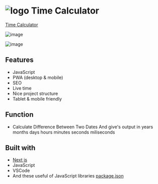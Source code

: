 

# ![logo](/public/favicon.ico) Time Calculator

[Time Calculator](https://mehardiknaik.github.io/time-calculator/)

![image](https://user-images.githubusercontent.com/96820742/159150427-88aba6f5-8638-4760-a695-17c4dfa52267.png)


![image](https://user-images.githubusercontent.com/96820742/159150332-3dd0ca5d-b44d-4f17-8aca-d799f7b1abc7.png)

## Features

- JavaScript
- PWA (desktop & mobile)
- SEO
- Live time
- Nice project structure
- Tablet & mobile friendly

## Function

- Calculate Difference Between Two Dates And give's output in years months days hours minutes seconds miliseconds

## Built with

- [Next js](https://nextjs.org/)
- JavaScript
- VSCode
- And these useful of JavaScript libraries [package.json](package.json)
